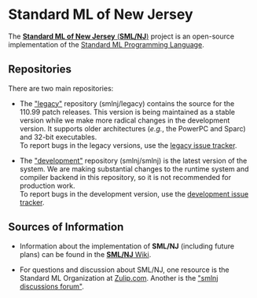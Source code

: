 # Standard ML of New Jersey

The [**Standard ML of New Jersey** (**SML/NJ**)](https://smlnj.org) project is an open-source
implementation of the [Standard ML Programming Language](https://github.com/SMLFamily).

## Repositories

There are two main repositories:

* The ["legacy"](https://github.com/smlnj/legacy) repository
  (smlnj/legacy) contains the source
  for the 110.99 patch releases.  This version is being maintained as a stable
  version while we make more radical changes in the development version.
  It supports older architectures (*e.g.*, the PowerPC and Sparc) and 32-bit
  executables.<br/>
  To report bugs in the legacy versions, use the
  [legacy issue tracker](https://github.com/smlnj/legacy/issues).

* The ["development"](https://github.com/smlnj/smlnj) repository (smlnj/smlnj)
  is the latest version of the system.  We are making substantial changes to the
  runtime system and compiler backend in this repository, so it is not recommended
  for production work.<br/>
  To report bugs in the development version, use the
  [development issue tracker](https://github.com/smlnj/smlnj/issues).

## Sources of Information

* Information about the implementation of **SML/NJ** (including future plans)
  can be found in the [**SML/NJ** Wiki](https://github.com/smlnj/.github/wiki).

* For questions and discussion about SML/NJ, one resource is the Standard ML
  Organization at [Zulip.com](https://standardml.zulipchat.com).
  Another is the ["smlnj discussions forum"](https://github.com/orgs/smlnj/discussions).
